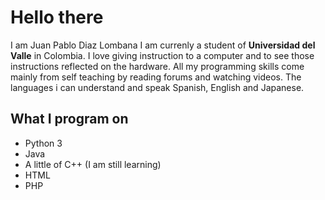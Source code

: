 # Hello there
I am Juan Pablo Diaz Lombana
I am currenly a student of **Universidad del Valle** in Colombia.
I love giving instruction to a computer and to see those instructions reflected on the hardware.
All my programming skills come mainly from self teaching by reading forums and watching videos.
The languages i can understand and speak Spanish, English and Japanese.
## What I program on
- Python 3
- Java
- A little of C++ (I am still learning)
- HTML
- PHP
